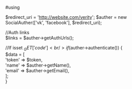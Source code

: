 #using

$redirect_uri = 'http://website.com/verity';
$auther = new SocialAuther(['vk', 'facebook'], $redirect_uri);

//Auth links <br/>
$links = $auther->getAuthUrls();

//If isset $_GET['code']<br/>
if ($auther->authenticate()) {<br/>
	$data = [<br/>
		'token' => $token,<br/>
		'name'  => $auther->getName(),<br/>
		'email' => $auther->getEmail(),<br/>
	];<br/>
}
